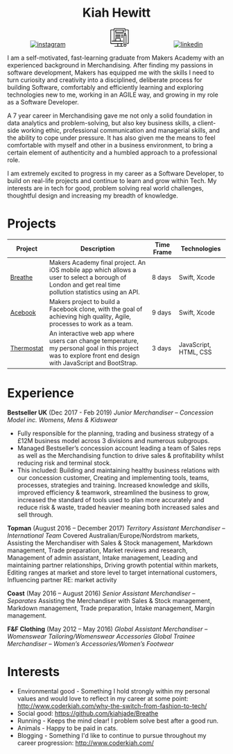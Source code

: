 <h1 align="center">Kiah Hewitt</h1>

<p align="center">
<a href="https://www.instagram.com/coderkiah/">
<img src="https://image.flaticon.com/icons/svg/174/174855.svg" alt="instagram" hspace="50" height="42" width="42"></a>
<a href="http://www.coderkiah.com/">
<img src="blogging-svgrepo.svg" alt="medium" hspace="50" height="42" width="42"></a>
<a href=https://www.linkedin.com/in/kiah-hewitt-00459834/">
<img src="https://cdn1.iconfinder.com/data/icons/logotypes/32/square-linkedin-512.png" alt="linkedin" hspace="50" height="42" width="42"></a></p>

I am a self-motivated, fast-learning graduate from Makers Academy with an experienced background in Merchandising. After finding my passions in software development, Makers has equipped me with the skills I need to turn curiosity and creativity into a disciplined, deliberate process for building Software, comfortably and efficiently learning and exploring technologies new to me, working in an AGILE way, and growing in my role as a Software Developer.

A 7 year career in Merchandising gave me not only a solid foundation in data analytics and problem-solving, but also key business skills, a client-side working ethic, professional communication and managerial skills, and the ability to cope under pressure. It has also given me the means to feel comfortable with myself and other in a business environment, to bring a certain element of authenticity and a humbled approach to a professional role.

I am extremely excited to progress in my career as a Software Developer, to build on real-life projects and continue to learn and grow within Tech. My interests are in tech for good, problem solving real world challenges, thoughtful design and increasing my breadth of knowledge.

# Projects

| Project | Description | Time Frame | Technologies |
| ----- | ----- | ----- | ----- |
| <a href="https://github.com/kiahjade/Breathe">Breathe</a>| Makers Academy final project. An iOS mobile app which allows a user to select a borough of London and get real time pollution statistics using an API. | 8 days | Swift, Xcode |
| <a href="https://github.com/kiahjade/acebook-steam">Acebook</a>| Makers project to build a Facebook clone, with the goal of achieving high quality, Agile, processes to work as a team. | 9 days | Swift, Xcode |
| <a href="https://github.com/kiahjade/thermostat_challenge">Thermostat</a>| An interactive web app where users can change temperature, my personal goal in this project was to explore front end design with JavaScript and BootStrap. | 3 days | JavaScript, HTML, CSS |

# Experience

**Bestseller UK** (Dec 2017 - Feb 2019)
*Junior Merchandiser – Concession Model inc. Womens, Mens & Kidswear*
- Fully responsible for the planning, trading and business strategy of a £12M business model across 3 divisions and numerous subgroups.
- Managed Bestseller’s concession account leading a team of Sales reps as well as the Merchandising function to drive sales & profitability whilst reducing risk and terminal stock.
- This included: Building and maintaining healthy business relations with our concession customer, Creating and implementing tools, teams, processes, strategies and training. Increased knowledge and skills, improved efficiency & teamwork, streamlined the business to grow, increased the standard of tools used to plan more accurately and reduce risk & waste, traded heavier meaning both increased sales and sell through.

**Topman** (August 2016 – December 2017)
*Territory Assistant Merchandiser – International Team*
Covered Australian/Europe/Nordstrom markets, Assisting the Merchandiser with Sales & Stock management, Markdown management, Trade preparation, Market reviews and research, Management of admin assistant, Intake management, Leading and maintaining partner relationships, Driving growth potential within markets, Editing ranges at market and store level to target international customers, Influencing partner RE: market activity

**Coast** (May 2016 – August 2016)
*Senior Assistant Merchandiser – Separates*
Assisting the Merchandiser with Sales & Stock management, Markdown management, Trade preparation, Intake management, Margin management.

**F&F Clothing** (May 2012 – May 2016)
*Global Assistant Merchandiser – Womenswear Tailoring/Womenswear Accessories*
*Global Trainee Merchandiser – Women’s Accessories/Women’s Footwear*


# Interests

  - Environmental good - Something I hold strongly within my personal values and would love to reflect in my career at some point: http://www.coderkiah.com/why-the-switch-from-fashion-to-tech/
  - Social good: https://github.com/kiahjade/Breathe
  - Running - Keeps the mind clear! I problem solve best after a good run.
  - Animals - Happy to be paid in cats.
  - Blogging - Something I'd like to continue to pursue throughout my career progression: http://www.coderkiah.com/
